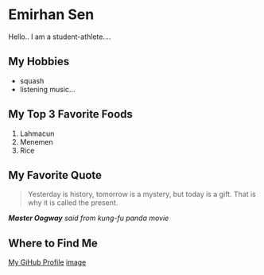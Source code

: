 # Emirhan Sen 
Hello.. I am a student-athlete....

## My Hobbies 
+ squash
+ listening music...

## My Top 3 Favorite Foods 
1. Lahmacun
2. Menemen
3. Rice 

## My Favorite Quote 
> Yesterday is history, tomorrow is a mystery, but today is a gift. That is why it is called the present.

***Master Oogway*** *said from kung-fu panda movie*

## Where to Find Me 

[My GiHub Profile](https://github.com/FridayTT)
[](https://github.com/FridayTT/cs3017-f25)
[image](https://www.pexels.com/photo/serene-beach-day-in-naples-florida-33686265/)
 
